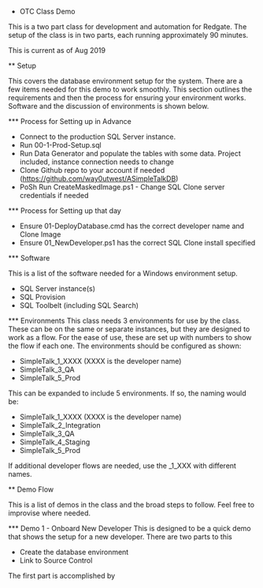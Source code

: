 * OTC Class Demo

This is a two part class for development and automation for Redgate. The setup of the class is in two parts, each running approximately 90 minutes. 

This is current as of Aug 2019

** Setup

This covers the database environment setup for the system. There are a few items needed for this demo to work smoothly. This section outlines the requirements and then the process for ensuring your environment works. Software and the discussion of environments is shown below.

*** Process for Setting up in Advance
- Connect to the production SQL Server instance. 
- Run 00-1-Prod-Setup.sql
- Run Data Generator and populate the tables with some data. Project included, instance connection needs to change
- Clone Github repo to your account if needed (https://github.com/way0utwest/ASimpleTalkDB)
- PoSh Run CreateMaskedImage.ps1 - Change SQL Clone server credentials if needed

*** Process for Setting up that day

- Ensure 01-DeployDatabase.cmd has the correct developer name and Clone Image
- Ensure 01_NewDeveloper.ps1 has the correct SQL Clone install specified

*** Software

This is a list of the software needed for a Windows environment setup.

- SQL Server instance(s)
- SQL Provision
- SQL Toolbelt (including SQL Search)

*** Environments
This class needs 3 environments for use by the class. These can be on the same or separate instances, but they are designed to work as a flow. For the ease of use, these are set up with numbers to show the flow if each one. The environments should be configured as shown:

- SimpleTalk_1_XXXX (XXXX is the developer name)
- SimpleTalk_3_QA
- SimpleTalk_5_Prod

This can be expanded to include 5 environments. If so, the naming would be:

- SimpleTalk_1_XXXX (XXXX is the developer name)
- SimpleTalk_2_Integration
- SimpleTalk_3_QA
- SimpleTalk_4_Staging
- SimpleTalk_5_Prod

If additional developer flows are needed, use the _1_XXX with different names.

** Demo Flow

This is a list of demos in the class and the broad steps to follow. Feel free to improvise where needed.

*** Demo 1 - Onboard New Developer
This is designed to be a quick demo that shows the setup for a new developer. There are two parts to this
- Create the database environment
- Link to Source Control

The first part is accomplished by 